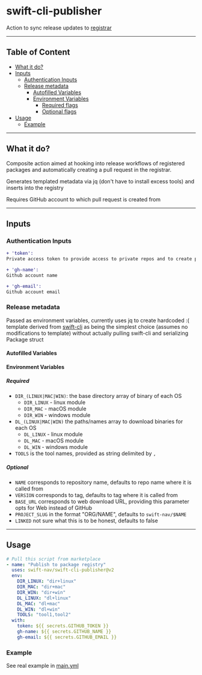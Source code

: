 # swift-cli-publisher

Action to sync release updates to [registrar](https://github.com/swift-nav/package-registry)

---

## Table of Content

- [What it do?](#what-it-do)
- [Inputs](#inputs)
    - [Authentication Inputs](#authentication-inputs)
    - [Release metadata](#release-metadata)
        - [Autofilled Variables](#autofilled-variables)
        - [Environment Variables](#environment-variables)
            - [Required flags](#required)
            - [Optional flags](#optional)
- [Usage](#usage)
    - [Example](#example)

---

## What it do?

Composite action aimed at hooking into release workflows of registered packages and
automatically creating a pull request in the registrar.

Generates templated metadata via jq (don't have to install excess tools) and inserts
into the registry

Requires GitHub account to which pull request is created from

---

## Inputs

### Authentication Inputs

```diff
+ 'token': 
Private access token to provide access to private repos and to create pull requests under

+ 'gh-name': 
Github account name

+ 'gh-email': 
Github account email
```

### Release metadata

Passed as environment variables, currently uses jq to create hardcoded :( template derived
from [swift-cli](https://github.com/swift-nav/swift-cli/blob/e6c6e72e76b89f99b2684ec6703dff0c60a3737b/swift/src/types.rs#L18)
as being the simplest choice (assumes no modifications to template) without actually pulling swift-cli
and serializing Package struct

#### Autofilled Variables

#### Environment Variables

##### Required

- `DIR_(LINUX|MAC|WIN)`: the base directory array of binary of each OS
    - `DIR_LINUX` - linux module
    - `DIR_MAC` - macOS module
    - `DIR_WIN` - windows module
- `DL_(LINUX|MAC|WIN)` the paths/names array to download binaries for each OS
    - `DL_LINUX` - linux module
    - `DL_MAC` - macOS module
    - `DL_WIN` - windows module
- `TOOLS` is the tool names, provided as string delimited by `,`

##### Optional

- `NAME` corresponds to repository name, defaults to repo name where it is called from
- `VERSION` corresponds to tag, defaults to tag where it is called from
- `BASE_URL` corresponds to web download URL, providing this parameter opts for Web instead of GitHub
- `PROJECT_SLUG` in the format "ORG/NAME", defaults to `swift-nav/$NAME`
- `LINKED` not sure what this is to be honest, defaults to false

---

## Usage

```yml
# Pull this script from marketplace
- name: "Publish to package registry"
  uses: swift-nav/swift-cli-publisher@v2
  env:
    DIR_LINUX: "dir+linux"
    DIR_MAC: "dir+mac"
    DIR_WIN: "dir+win"
    DL_LINUX: "dl+linux"
    DL_MAC: "dl+mac"
    DL_WIN: "dl+win"
    TOOLS: "tool1,tool2"
  with:
    token: ${{ secrets.GITHUB_TOKEN }}
    gh-name: ${{ secrets.GITHUB_NAME }}
    gh-email: ${{ secrets.GITHUB_EMAIL }}
```

### Example

See real example in [main.yml](https://github.com/swift-nav/publish-test-adrian/blob/main/.github/workflows/main.yml)
